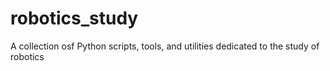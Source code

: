 # robotics_study
A collection osf Python scripts, tools, and utilities dedicated to the study of robotics
